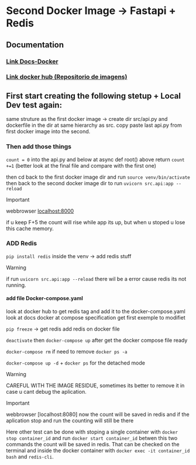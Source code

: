 # Second Docker Image -> Fastapi + Redis

## Documentation

### [Link __Docs-Docker__  ](https://docs.docker.com/reference/cli/docker/container/run/)

### [Link __docker hub__  (Repositorio de imagens)](https://hub.docker.com)

## First start creating the following stetup + Local Dev test again:
same struture as the first docker image -> create dir src/api.py and dockerfile in the dir at same hierarchy as src.
copy paste last api.py from first docker image into the second.

### Then add those things

`count = 0` into the api.py and below at async def root() above return `count +=1`
(better look at the final file and compare with the first one)

then cd back to the first docker image dir and run `source venv/bin/activate`
then back to the second docker image dir to run `uvicorn src.api:app --reload`

> [!IMPORTANT]
> webbrowser [localhost:8000](http://127.0.0.1:8000)

if u keep F+5 the count will rise while app its up, but when u stoped u lose this cache memory.

### ADD Redis

`pip install redis` inside the venv -> add redis stuff

> [!WARNING]
> if run `uvicorn src.api:app --reload` there wil be a error cause redis its not running.

#### add file Docker-compose.yaml

look at docker hub to get redis tag and add it to the docker-compose.yaml
look at docs docker at compose specification get first exemple to modifiet

`pip freeze` -> get redis
add redis on docker file

`deactivate` then `docker-compose up` after get the docker compose file ready

`docker-compose rm` if need to remove `docker ps -a`

`docker-compose up -d` + `docker ps`
for the detached mode

> [!WARNING]
> CAREFUL WITH THE IMAGE RESIDUE, sometimes its better to remove it in case u cant debug the aplication.

> [!IMPORTANT]
> webbrowser [localhost:8080] now the count will be saved in redis and if the aplication stop and run the counting will still be there

Here other test can be done with stoping a single container with `docker stop container_id` and run `docker start container_id`
betwen this two commands the count will be saved in redis. That can be checked on the terminal and inside the docker container with `docker exec -it container_id bash` and `redis-cli`.

